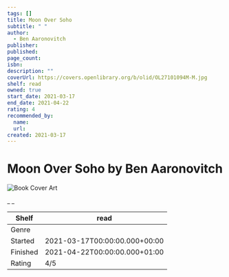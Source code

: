 ```yaml
---
tags: []
title: Moon Over Soho
subtitle: " "
author:
  - Ben Aaronovitch
publisher:
published:
page_count:
isbn:
description: ""
coverUrl: https://covers.openlibrary.org/b/olid/OL27101094M-M.jpg
shelf: read
owned: true
start_date: 2021-03-17
end_date: 2021-04-22
rating: 4
recommended_by:
  name:
  url:
created: 2021-03-17
---
```


# Moon Over Soho by Ben Aaronovitch

![Book Cover Art](https://covers.openlibrary.org/b/olid/OL27101094M-M.jpg)

_ _

| Shelf | read |
| --- | --- |
| Genre |  |
| Started | 2021-03-17T00:00:00.000+00:00 |
| Finished | 2021-04-22T00:00:00.000+01:00 |
| Rating | 4/5 |
